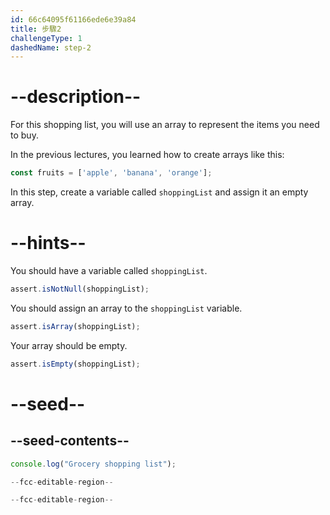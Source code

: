 ```yaml
---
id: 66c64095f61166ede6e39a84
title: 步驟2
challengeType: 1
dashedName: step-2
---
```


# --description--

For this shopping list, you will use an array to represent the items you need to buy.

In the previous lectures, you learned how to create arrays like this:

```js
const fruits = ['apple', 'banana', 'orange'];
```

In this step, create a variable called `shoppingList` and assign it an empty array.

# --hints--

You should have a variable called `shoppingList`.

```js
assert.isNotNull(shoppingList);
```

You should assign an array to the `shoppingList` variable.

```js
assert.isArray(shoppingList);
```

Your array should be empty.

```js
assert.isEmpty(shoppingList);
```

# --seed--

## --seed-contents--

```js
console.log("Grocery shopping list");

--fcc-editable-region--

--fcc-editable-region--
```
